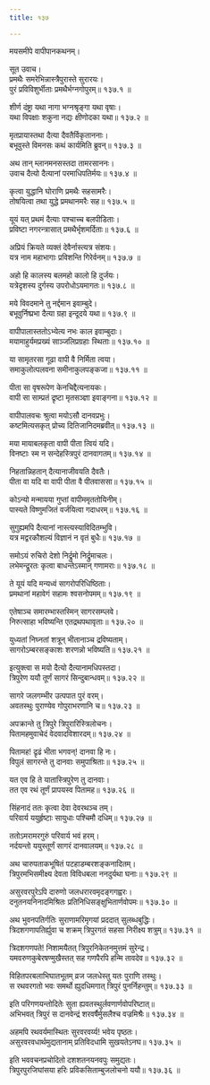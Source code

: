 ```yaml
---
title: १३७

---
```

मयसमीपे वापीपानकथनम्।  
  
सूत उवाच।  
प्रमथैः समरेभिन्नास्त्रैपुरास्ते सुरारयः।  
पुरं प्रविविशुर्भीताः प्रमथैर्भग्नगोपुरम्॥ १३७.१ ॥  
  
शीर्ण दंष्ट्रा यथा नागा भग्नश्रृङ्गा यथा वृषाः।  
यथा विपक्षाः शकुना नद्यः क्षीणोदका यथा॥ १३७.२ ॥  
  
मृतप्रायास्तथा दैत्या दैवतैर्विकृताननाः।  
बभूवुस्ते विमनसः कथं कार्यमिति ब्रुवन्॥ १३७.३ ॥  
  
अथ तान् म्लानमनसस्तदा तामरसाननः।  
उवाच दैत्यो दैत्यानां परमाधिपतिर्मयः॥ १३७.४ ॥  
  
कृत्वा युद्धानि घोराणि प्रमथैः सहसामरैः।  
तोषयित्वा तथा युद्धे प्रमथानमरैः सह॥ १३७.५ ॥  
  
यूयं यत् प्रथमं दैत्याः पश्चाच्च बलपीडिताः।  
प्रविष्टा नगरन्त्रासात् प्रमथैर्भृशमर्दिताः॥ १३७.६ ॥  
  
अप्रियं क्रियते व्यक्तं देवैर्नास्त्यत्र संशयः।  
यत्र नाम महाभागाः प्रविशन्ति गिरेर्वनम्॥ १३७.७ ॥  
  
अहो हि कालस्य बलमहो कालो हि दुर्जयः।  
यत्रेदृशस्य दुर्गस्य उपरोधोऽयमागतः॥ १३७.८ ॥  
  
मये विवदमाने तु नर्द्दमान इवाम्बुदे।  
बभूवुर्निष्प्रभा दैत्या ग्रहा इन्दूदये यथा॥ १३७.९ ॥  
  
वापीपालास्ततोऽभ्येत्य नभः काल इवाम्बुदाः।  
मयामाहुर्यमप्रख्यं साञ्जलिप्रग्रहाः स्थिताः॥ १३७.१० ॥  
  
या सामृतरसा गूढा वापी वै निर्मिता त्वया।  
समाकुलोत्पलवना समीनाकुलपङ्कजा॥ १३७.११ ॥  
  
पीता सा वृषरूपेण केनचिद्दैत्यनायकः।  
वापी सा साम्प्रतं द्रृष्टा मृतसञ्ज्ञा इवाङ्गना॥ १३७.१२ ॥  
  
वापीपालवचः श्रुत्वा मयोऽसौ दानवप्रभुः।  
कष्टमित्यसकृत्‌ प्रोच्य दितिजानिदमब्रवीत्॥ १३७.१३ ॥  
  
मया मायाबलकृता वापी पीता त्वियं यदि।  
विनष्टाः स्म न सन्देहस्त्रिपुरं दानवागतम्॥ १३७.१४ ॥  
  
निहतान्निहतान् दैत्यानाजीवयति दैवतैः।  
पीता वा यदि वा वापी पीता वै पीतवाससा॥ १३७.१५ ॥  
  
कोऽन्यो मन्मायया गुप्तां वापीममृततोयिनीम्।  
पास्यते विष्णुमजितं वर्जयित्वा गदाधरम्॥ १३७.१६ ॥  
  
सुगुह्यमपि दैत्यानां नास्त्यस्याविदितम्भुवि।  
यत्र मद्वरकौशल्यं विज्ञानं न वृतं बुधैः॥ १३७.१७ ॥  
  
समोऽयं रुचिरो देशो निर्द्रुमो निर्द्रुमाचलः।  
लभेमन्द्रूरतः कृत्वा बाधन्तेऽस्मान् गणामराः॥ १३७.१८ ॥  
  
ते यूयं यदि मन्यध्वं सागरोपरिधिष्ठिताः।  
प्रमथानां महावेगं सहामः श्वसनोपमम्॥ १३७.१९ ॥  
  
एतेषाञ्च समारम्भास्तस्मिन् सागरसम्प्लवे।  
निरुत्साहा भविष्यन्ति एतद्रथपथावृताः॥ १३७.२० ॥  
  
युध्यतां निघ्नतां शत्रून्‌ भीतानाञ्च द्रविष्यताम्।  
सागरोऽम्बरसङ्काशः शरणन्नो भविष्यति॥ १३७.२१ ॥  
  
इत्युक्त्वा स मयो दैत्यो दैत्यानामधिपस्तदा।  
त्रिपुरेण ययौ तूर्णं सागरं सिन्दुबान्धवम्॥ १३७.२२ ॥  
  
सागरे जलगम्भीर उत्पपात पुरं वरम्।  
अवतस्थुः पुराण्येव गोपुराभरणानि च॥ १३७.२३ ॥  
  
अपक्रान्ते तु त्रिपुरे त्रिपुरारिस्त्रिलोचनः।  
पितामहमुवाचेदं वेदवादविशारदम्॥ १३७.२४ ॥  
  
पितामह! द्रृढं भीता भगवन्! दानवा हि नः।  
विपुलं सागरन्ते तु दानवाः समुपाश्रिताः॥ १३७.२५ ॥  
  
यत एव हि ते यातास्त्रिपुरेण तु दानवाः।  
तत एव रथं तूर्णं प्रापयस्व पितामह॥ १३७.२६ ॥  
  
सिंहनादं ततः कृत्वा देवा देवरथञ्च तम्।  
परिवार्य ययुर्हृष्टाः सायुधाः पश्चिमौ दधिम्॥ १३७.२७ ॥  
  
ततोऽमरामरगुरुं परिवार्य भवं हरम्।  
नर्दयन्तो ययुस्तूर्णं सागरं दानवालयम्॥ १३७.२८ ॥  
  
अथ चारुपताकभूषितं पटहाडम्बरशङ्कनादितम्।  
त्रिपुरमभिसमीक्ष्य देवता विविधबला ननदुर्यथा घनाः॥ १३७.२९ ॥  
  
असुरवरपुरेऽपि दारुणो जलधरारवमृदङ्गगह्वरः।  
दनुतनयनिनादमिश्रितः प्रतिनिधिसङ्क्षुभितार्णवोपमः॥ १३७.३० ॥  
  
अथ भुवनपतिर्गतिः सुराणामरिमृगयां प्रददात् सुलब्धबुद्धिः।  
त्रिदशगणापतिर्ह्युवा च शक्रम् त्रिपुरगतं सहसा निरीक्ष्य शत्रुम्॥ १३७.३१ ॥  
  
त्रिदशगणपते! निशामयैतत् त्रिपुरनिकेतनमुत्तमं सुरेन्द्र।  
यमवरुणकुबेरषण्मुखैस्तत् सह गणपैरपि हन्मि तावदेव॥ १३७.३२ ॥  
  
विहितपरबलाभिघातभूतम् व्रज जलधेस्तु यतः पुराणि तस्थुः।  
स रथवरगतो भवः समर्थो ह्युदधिमगात् त्रिपुरं पुनर्निहन्तुम्॥ १३७.३३ ॥  
  
इति परिगणयन्तोदितेः सुता ह्यवतस्थुर्लवणार्णवोपरिष्टात्॥  
अभिभवत् त्रिपुरं स दानवेन्द्रं शरवर्षैर्मुसलैश्च वज्रमिश्रैः॥ १३७.३४ ॥  
  
अहमपि रथवर्यमास्थितः सुरवरवर्य्य! भवेय पृष्ठतः।  
असुरवरवधार्थमुद्यतानाम् प्रतिविदधामि सुखयतेऽनघ॥ १३७.३५ ॥  
  
इति भववचनप्रचोदितो दशशतनयनवपुः समुद्यतः।  
त्रिपुरपुरजिघांसया हरिः प्रविकसिताम्बुजलोचनो ययौ॥ १३७.३६ ॥